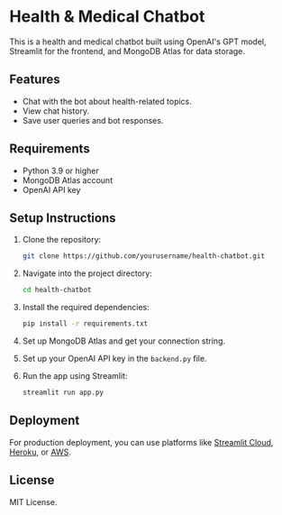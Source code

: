 # Health & Medical Chatbot

This is a health and medical chatbot built using OpenAI's GPT model, Streamlit for the frontend, and MongoDB Atlas for data storage.

## Features
- Chat with the bot about health-related topics.
- View chat history.
- Save user queries and bot responses.

## Requirements
- Python 3.9 or higher
- MongoDB Atlas account
- OpenAI API key

## Setup Instructions

1. Clone the repository:
    ```bash
    git clone https://github.com/yourusername/health-chatbot.git
    ```

2. Navigate into the project directory:
    ```bash
    cd health-chatbot
    ```

3. Install the required dependencies:
    ```bash
    pip install -r requirements.txt
    ```

4. Set up MongoDB Atlas and get your connection string.

5. Set up your OpenAI API key in the `backend.py` file.

6. Run the app using Streamlit:
    ```bash
    streamlit run app.py
    ```

## Deployment

For production deployment, you can use platforms like [Streamlit Cloud](https://streamlit.io/cloud), [Heroku](https://heroku.com), or [AWS](https://aws.amazon.com).

## License
MIT License.

